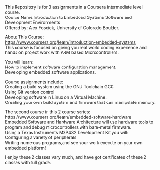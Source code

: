 This Repository is for 3 assignments in a Coursera intermediate level course.  
Course Name:Introduction to Embedded Systems Software and Development Environments  
Offered by: Alex Fosdick, University of Colorado Boulder.  

About This Course:  
https://www.coursera.org/learn/introduction-embedded-systems  
This course is focused on giving you real world coding experience and hands on project work with ARM based Microcontrollers.  

You will learn:  
How to implement software configuration management.  
Developing embedded software applications.  

Course assignments include:  
Creating a build system using the GNU Toolchain GCC  
Using Git version control  
Developing software in Linux on a Virtual Machine.  
Creating your own build system and firmware that can manipulate memory.  

The second course in this 2 course series:  
https://www.coursera.org/learn/embedded-software-hardware  
Embedded Software and Hardware Architecture will use hardware tools to program and debug microcontrollers with bare-metal firmware.  
Using a Texas Instruments MSP432 Development Kit you will:  
Configuring a variety of peripherals  
Writing numerous programs,and see your work execute on your own embedded platform!  

I enjoy these 2 classes vary much, and have got certificates of these 2 classes with full grade.
